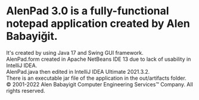 # AlenPad 3.0 is a fully-functional notepad application created by Alen Babayiğit.
It's created by using Java 17 and Swing GUI framework.<br>
AlenPad.form created in Apache NetBeans IDE 13 due to lack of usability in IntelliJ IDEA.<br>
AlenPad.java then edited in IntelliJ IDEA Ultimate 2021.3.2.<br>
There is an executable jar file of the application in the out/artifacts folder.<br>
© 2001-2022 Alen Babayigit Computer Engineering Services™ Company. All rights reserved.
